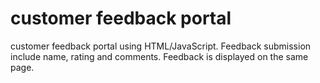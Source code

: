 # customer feedback portal
 customer feedback portal using HTML/JavaScript. Feedback submission include name, rating and comments. Feedback is displayed on the same page.
